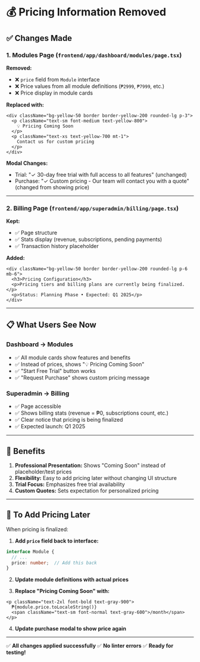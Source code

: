 # 💰 Pricing Information Removed

## ✅ Changes Made

### 1. Modules Page (`frontend/app/dashboard/modules/page.tsx`)
**Removed:**
- ❌ `price` field from `Module` interface
- ❌ Price values from all module definitions (`₱2999`, `₱7999`, etc.)
- ❌ Price display in module cards

**Replaced with:**
```tsx
<div className="bg-yellow-50 border border-yellow-200 rounded-lg p-3">
  <p className="text-sm font-medium text-yellow-800">
    💡 Pricing Coming Soon
  </p>
  <p className="text-xs text-yellow-700 mt-1">
    Contact us for custom pricing
  </p>
</div>
```

**Modal Changes:**
- Trial: "✓ 30-day free trial with full access to all features" (unchanged)
- Purchase: "✓ Custom pricing - Our team will contact you with a quote" (changed from showing price)

---

### 2. Billing Page (`frontend/app/superadmin/billing/page.tsx`)
**Kept:**
- ✅ Page structure
- ✅ Stats display (revenue, subscriptions, pending payments)
- ✅ Transaction history placeholder

**Added:**
```tsx
<div className="bg-yellow-50 border border-yellow-200 rounded-lg p-6 mb-6">
  <h3>Pricing Configuration</h3>
  <p>Pricing tiers and billing plans are currently being finalized.</p>
  <p>Status: Planning Phase • Expected: Q1 2025</p>
</div>
```

---

## 📋 What Users See Now

### Dashboard → Modules
- ✅ All module cards show features and benefits
- ✅ Instead of prices, shows "💡 Pricing Coming Soon"
- ✅ "Start Free Trial" button works
- ✅ "Request Purchase" shows custom pricing message

### Superadmin → Billing
- ✅ Page accessible
- ✅ Shows billing stats (revenue = ₱0, subscriptions count, etc.)
- ✅ Clear notice that pricing is being finalized
- ✅ Expected launch: Q1 2025

---

## 🎯 Benefits

1. **Professional Presentation:** Shows "Coming Soon" instead of placeholder/test prices
2. **Flexibility:** Easy to add pricing later without changing UI structure
3. **Trial Focus:** Emphasizes free trial availability
4. **Custom Quotes:** Sets expectation for personalized pricing

---

## 🔄 To Add Pricing Later

When pricing is finalized:

1. **Add `price` field back to interface:**
```typescript
interface Module {
  // ...
  price: number;  // Add this back
}
```

2. **Update module definitions with actual prices**

3. **Replace "Pricing Coming Soon" with:**
```tsx
<p className="text-2xl font-bold text-gray-900">
  ₱{module.price.toLocaleString()}
  <span className="text-sm font-normal text-gray-600">/month</span>
</p>
```

4. **Update purchase modal to show price again**

---

✅ **All changes applied successfully**
✅ **No linter errors**
✅ **Ready for testing!**

